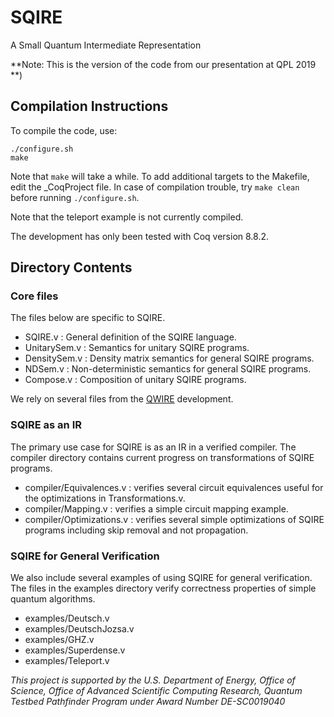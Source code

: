 # SQIRE
A Small Quantum Intermediate Representation

**Note: This is the version of the code from our presentation at QPL 2019 **)

## Compilation Instructions

To compile the code, use:
```
./configure.sh
make
```
Note that `make` will take a while. To add additional targets to the Makefile, edit the \_CoqProject file. In case of compilation trouble, try `make clean` before running `./configure.sh`. 

Note that the teleport example is not currently compiled.

The development has only been tested with Coq version 8.8.2.

## Directory Contents

### Core files

The files below are specific to SQIRE.

- SQIRE.v : General definition of the SQIRE language.
- UnitarySem.v : Semantics for unitary SQIRE programs.
- DensitySem.v : Density matrix semantics for general SQIRE programs.
- NDSem.v : Non-deterministic semantics for general SQIRE programs.
- Compose.v : Composition of unitary SQIRE programs.

We rely on several files from the [QWIRE](https://github.com/inQWIRE/QWIRE) development.

### SQIRE as an IR

The primary use case for SQIRE is as an IR in a verified compiler. The compiler directory contains current progress on transformations of SQIRE programs.

- compiler/Equivalences.v : verifies several circuit equivalences useful for the optimizations in Transformations.v.
- compiler/Mapping.v : verifies a simple circuit mapping example.
- compiler/Optimizations.v : verifies several simple optimizations of SQIRE programs including skip removal and not propagation.

### SQIRE for General Verification

We also include several examples of using SQIRE for general verification. The files in the examples directory verify correctness properties of simple quantum algorithms.

- examples/Deutsch.v    
- examples/DeutschJozsa.v
- examples/GHZ.v
- examples/Superdense.v
- examples/Teleport.v    

*This project is supported by the U.S. Department of Energy, Office of Science, Office of Advanced Scientific Computing Research, Quantum Testbed Pathfinder Program under Award Number DE-SC0019040*

